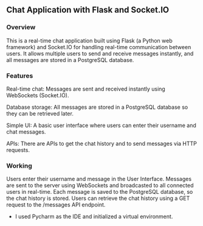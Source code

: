 ## Chat Application with Flask and Socket.IO
### Overview
This is a real-time chat application built using Flask (a Python web framework) and Socket.IO for handling real-time communication between users. It allows multiple users to send and receive messages instantly, and all messages are stored in a PostgreSQL database.

### Features
Real-time chat: Messages are sent and received instantly using WebSockets (Socket.IO).

Database storage: All messages are stored in a PostgreSQL database so they can be retrieved later.

Simple UI: A basic user interface where users can enter their username and chat messages.

APIs: There are APIs to get the chat history and to send messages via HTTP requests.

### Working
Users enter their username and message in the User Interface.
Messages are sent to the server using WebSockets and broadcasted to all connected users in real-time.
Each message is saved to the PostgreSQL database, so the chat history is stored.
Users can retrieve the chat history using a GET request to the /messages API endpoint.

* I used Pycharm as the IDE and initialized a virtual environment.
